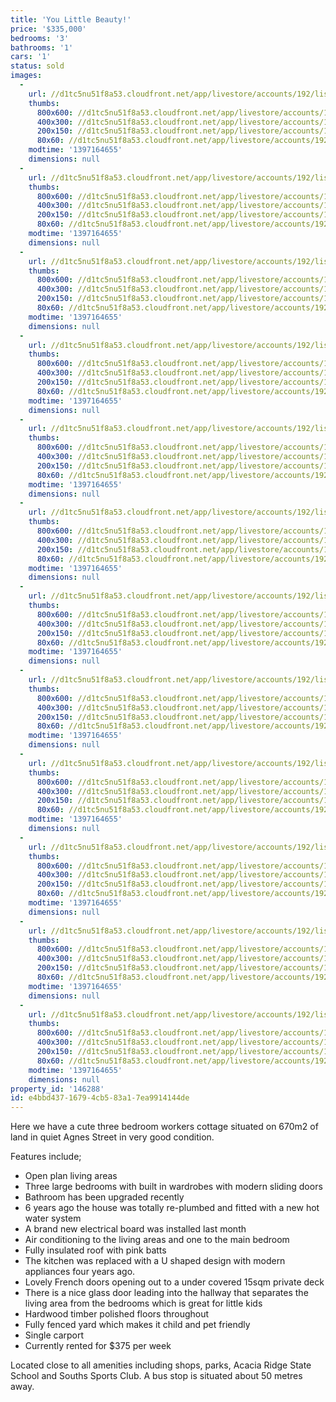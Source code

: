 ```yaml
---
title: 'You Little Beauty!'
price: '$335,000'
bedrooms: '3'
bathrooms: '1'
cars: '1'
status: sold
images:
  -
    url: //d1tc5nu51f8a53.cloudfront.net/app/livestore/accounts/192/listings/98211/images/20131101013443-32369_4519757717_20140411030956.jpg
    thumbs:
      800x600: //d1tc5nu51f8a53.cloudfront.net/app/livestore/accounts/192/listings/98211/images/20131101013443-32369_4519757717_20140411030956_800x600.jpg
      400x300: //d1tc5nu51f8a53.cloudfront.net/app/livestore/accounts/192/listings/98211/images/20131101013443-32369_4519757717_20140411030956_400x300.jpg
      200x150: //d1tc5nu51f8a53.cloudfront.net/app/livestore/accounts/192/listings/98211/images/20131101013443-32369_4519757717_20140411030956_200x150.jpg
      80x60: //d1tc5nu51f8a53.cloudfront.net/app/livestore/accounts/192/listings/98211/images/20131101013443-32369_4519757717_20140411030956_80x60.jpg
    modtime: '1397164655'
    dimensions: null
  -
    url: //d1tc5nu51f8a53.cloudfront.net/app/livestore/accounts/192/listings/98211/images/20131101012538-12225_7883060924_20140411030957.jpg
    thumbs:
      800x600: //d1tc5nu51f8a53.cloudfront.net/app/livestore/accounts/192/listings/98211/images/20131101012538-12225_7883060924_20140411030957_800x600.jpg
      400x300: //d1tc5nu51f8a53.cloudfront.net/app/livestore/accounts/192/listings/98211/images/20131101012538-12225_7883060924_20140411030957_400x300.jpg
      200x150: //d1tc5nu51f8a53.cloudfront.net/app/livestore/accounts/192/listings/98211/images/20131101012538-12225_7883060924_20140411030957_200x150.jpg
      80x60: //d1tc5nu51f8a53.cloudfront.net/app/livestore/accounts/192/listings/98211/images/20131101012538-12225_7883060924_20140411030957_80x60.jpg
    modtime: '1397164655'
    dimensions: null
  -
    url: //d1tc5nu51f8a53.cloudfront.net/app/livestore/accounts/192/listings/98211/images/20131101012542-53767_3148376029_20140411030956.jpg
    thumbs:
      800x600: //d1tc5nu51f8a53.cloudfront.net/app/livestore/accounts/192/listings/98211/images/20131101012542-53767_3148376029_20140411030956_800x600.jpg
      400x300: //d1tc5nu51f8a53.cloudfront.net/app/livestore/accounts/192/listings/98211/images/20131101012542-53767_3148376029_20140411030956_400x300.jpg
      200x150: //d1tc5nu51f8a53.cloudfront.net/app/livestore/accounts/192/listings/98211/images/20131101012542-53767_3148376029_20140411030956_200x150.jpg
      80x60: //d1tc5nu51f8a53.cloudfront.net/app/livestore/accounts/192/listings/98211/images/20131101012542-53767_3148376029_20140411030956_80x60.jpg
    modtime: '1397164655'
    dimensions: null
  -
    url: //d1tc5nu51f8a53.cloudfront.net/app/livestore/accounts/192/listings/98211/images/20131101012558-61995_1964972326_20140411030956.jpg
    thumbs:
      800x600: //d1tc5nu51f8a53.cloudfront.net/app/livestore/accounts/192/listings/98211/images/20131101012558-61995_1964972326_20140411030956_800x600.jpg
      400x300: //d1tc5nu51f8a53.cloudfront.net/app/livestore/accounts/192/listings/98211/images/20131101012558-61995_1964972326_20140411030956_400x300.jpg
      200x150: //d1tc5nu51f8a53.cloudfront.net/app/livestore/accounts/192/listings/98211/images/20131101012558-61995_1964972326_20140411030956_200x150.jpg
      80x60: //d1tc5nu51f8a53.cloudfront.net/app/livestore/accounts/192/listings/98211/images/20131101012558-61995_1964972326_20140411030956_80x60.jpg
    modtime: '1397164655'
    dimensions: null
  -
    url: //d1tc5nu51f8a53.cloudfront.net/app/livestore/accounts/192/listings/98211/images/20131101012531-12811_2808314641_20140411031002.jpg
    thumbs:
      800x600: //d1tc5nu51f8a53.cloudfront.net/app/livestore/accounts/192/listings/98211/images/20131101012531-12811_2808314641_20140411031002_800x600.jpg
      400x300: //d1tc5nu51f8a53.cloudfront.net/app/livestore/accounts/192/listings/98211/images/20131101012531-12811_2808314641_20140411031002_400x300.jpg
      200x150: //d1tc5nu51f8a53.cloudfront.net/app/livestore/accounts/192/listings/98211/images/20131101012531-12811_2808314641_20140411031002_200x150.jpg
      80x60: //d1tc5nu51f8a53.cloudfront.net/app/livestore/accounts/192/listings/98211/images/20131101012531-12811_2808314641_20140411031002_80x60.jpg
    modtime: '1397164655'
    dimensions: null
  -
    url: //d1tc5nu51f8a53.cloudfront.net/app/livestore/accounts/192/listings/98211/images/20131101012553-99518_5000038296_20140411031001.jpg
    thumbs:
      800x600: //d1tc5nu51f8a53.cloudfront.net/app/livestore/accounts/192/listings/98211/images/20131101012553-99518_5000038296_20140411031001_800x600.jpg
      400x300: //d1tc5nu51f8a53.cloudfront.net/app/livestore/accounts/192/listings/98211/images/20131101012553-99518_5000038296_20140411031001_400x300.jpg
      200x150: //d1tc5nu51f8a53.cloudfront.net/app/livestore/accounts/192/listings/98211/images/20131101012553-99518_5000038296_20140411031001_200x150.jpg
      80x60: //d1tc5nu51f8a53.cloudfront.net/app/livestore/accounts/192/listings/98211/images/20131101012553-99518_5000038296_20140411031001_80x60.jpg
    modtime: '1397164655'
    dimensions: null
  -
    url: //d1tc5nu51f8a53.cloudfront.net/app/livestore/accounts/192/listings/98211/images/20131101013350-58953_146086034_20140411031001.jpg
    thumbs:
      800x600: //d1tc5nu51f8a53.cloudfront.net/app/livestore/accounts/192/listings/98211/images/20131101013350-58953_146086034_20140411031001_800x600.jpg
      400x300: //d1tc5nu51f8a53.cloudfront.net/app/livestore/accounts/192/listings/98211/images/20131101013350-58953_146086034_20140411031001_400x300.jpg
      200x150: //d1tc5nu51f8a53.cloudfront.net/app/livestore/accounts/192/listings/98211/images/20131101013350-58953_146086034_20140411031001_200x150.jpg
      80x60: //d1tc5nu51f8a53.cloudfront.net/app/livestore/accounts/192/listings/98211/images/20131101013350-58953_146086034_20140411031001_80x60.jpg
    modtime: '1397164655'
    dimensions: null
  -
    url: //d1tc5nu51f8a53.cloudfront.net/app/livestore/accounts/192/listings/98211/images/20131101012602-49948_6971095954_20140411031001.jpg
    thumbs:
      800x600: //d1tc5nu51f8a53.cloudfront.net/app/livestore/accounts/192/listings/98211/images/20131101012602-49948_6971095954_20140411031001_800x600.jpg
      400x300: //d1tc5nu51f8a53.cloudfront.net/app/livestore/accounts/192/listings/98211/images/20131101012602-49948_6971095954_20140411031001_400x300.jpg
      200x150: //d1tc5nu51f8a53.cloudfront.net/app/livestore/accounts/192/listings/98211/images/20131101012602-49948_6971095954_20140411031001_200x150.jpg
      80x60: //d1tc5nu51f8a53.cloudfront.net/app/livestore/accounts/192/listings/98211/images/20131101012602-49948_6971095954_20140411031001_80x60.jpg
    modtime: '1397164655'
    dimensions: null
  -
    url: //d1tc5nu51f8a53.cloudfront.net/app/livestore/accounts/192/listings/98211/images/20131101012606-54802_4362867204_20140411031001.jpg
    thumbs:
      800x600: //d1tc5nu51f8a53.cloudfront.net/app/livestore/accounts/192/listings/98211/images/20131101012606-54802_4362867204_20140411031001_800x600.jpg
      400x300: //d1tc5nu51f8a53.cloudfront.net/app/livestore/accounts/192/listings/98211/images/20131101012606-54802_4362867204_20140411031001_400x300.jpg
      200x150: //d1tc5nu51f8a53.cloudfront.net/app/livestore/accounts/192/listings/98211/images/20131101012606-54802_4362867204_20140411031001_200x150.jpg
      80x60: //d1tc5nu51f8a53.cloudfront.net/app/livestore/accounts/192/listings/98211/images/20131101012606-54802_4362867204_20140411031001_80x60.jpg
    modtime: '1397164655'
    dimensions: null
  -
    url: //d1tc5nu51f8a53.cloudfront.net/app/livestore/accounts/192/listings/98211/images/20131101012549-76574_5273774867_20140411031010.jpg
    thumbs:
      800x600: //d1tc5nu51f8a53.cloudfront.net/app/livestore/accounts/192/listings/98211/images/20131101012549-76574_5273774867_20140411031010_800x600.jpg
      400x300: //d1tc5nu51f8a53.cloudfront.net/app/livestore/accounts/192/listings/98211/images/20131101012549-76574_5273774867_20140411031010_400x300.jpg
      200x150: //d1tc5nu51f8a53.cloudfront.net/app/livestore/accounts/192/listings/98211/images/20131101012549-76574_5273774867_20140411031010_200x150.jpg
      80x60: //d1tc5nu51f8a53.cloudfront.net/app/livestore/accounts/192/listings/98211/images/20131101012549-76574_5273774867_20140411031010_80x60.jpg
    modtime: '1397164655'
    dimensions: null
  -
    url: //d1tc5nu51f8a53.cloudfront.net/app/livestore/accounts/192/listings/98211/images/20131101013358-27116_478444797_20140411031007.jpg
    thumbs:
      800x600: //d1tc5nu51f8a53.cloudfront.net/app/livestore/accounts/192/listings/98211/images/20131101013358-27116_478444797_20140411031007_800x600.jpg
      400x300: //d1tc5nu51f8a53.cloudfront.net/app/livestore/accounts/192/listings/98211/images/20131101013358-27116_478444797_20140411031007_400x300.jpg
      200x150: //d1tc5nu51f8a53.cloudfront.net/app/livestore/accounts/192/listings/98211/images/20131101013358-27116_478444797_20140411031007_200x150.jpg
      80x60: //d1tc5nu51f8a53.cloudfront.net/app/livestore/accounts/192/listings/98211/images/20131101013358-27116_478444797_20140411031007_80x60.jpg
    modtime: '1397164655'
    dimensions: null
  -
    url: //d1tc5nu51f8a53.cloudfront.net/app/livestore/accounts/192/listings/98211/images/20131101012524-50322_2574299620_20140411031008.jpg
    thumbs:
      800x600: //d1tc5nu51f8a53.cloudfront.net/app/livestore/accounts/192/listings/98211/images/20131101012524-50322_2574299620_20140411031008_800x600.jpg
      400x300: //d1tc5nu51f8a53.cloudfront.net/app/livestore/accounts/192/listings/98211/images/20131101012524-50322_2574299620_20140411031008_400x300.jpg
      200x150: //d1tc5nu51f8a53.cloudfront.net/app/livestore/accounts/192/listings/98211/images/20131101012524-50322_2574299620_20140411031008_200x150.jpg
      80x60: //d1tc5nu51f8a53.cloudfront.net/app/livestore/accounts/192/listings/98211/images/20131101012524-50322_2574299620_20140411031008_80x60.jpg
    modtime: '1397164655'
    dimensions: null
property_id: '146288'
id: e4bbd437-1679-4cb5-83a1-7ea9914144de
---
```

Here we have a cute three bedroom workers cottage situated on 670m2 of land in quiet Agnes Street in very good condition.

Features include;
*  Open plan living areas
*  Three large bedrooms with built in wardrobes with modern sliding doors
*  Bathroom has been upgraded recently
*  6 years ago the house was totally re-plumbed and fitted with a new hot water system
*  A brand new electrical board was installed last month
*  Air conditioning to the living areas and one to the main bedroom
*  Fully insulated roof with pink batts
*  The kitchen was replaced with a U shaped design with modern appliances four years ago.
*  Lovely French doors opening out to a under covered 15sqm private deck
*  There is a nice glass door leading into the hallway that separates the living area from the bedrooms which is great for little kids
*  Hardwood timber polished floors throughout
*  Fully fenced yard which makes it child and pet friendly
*  Single carport
*  Currently rented for $375 per week

Located close to all amenities including shops, parks, Acacia Ridge State School and Souths Sports Club. A bus stop is situated about 50 metres away.